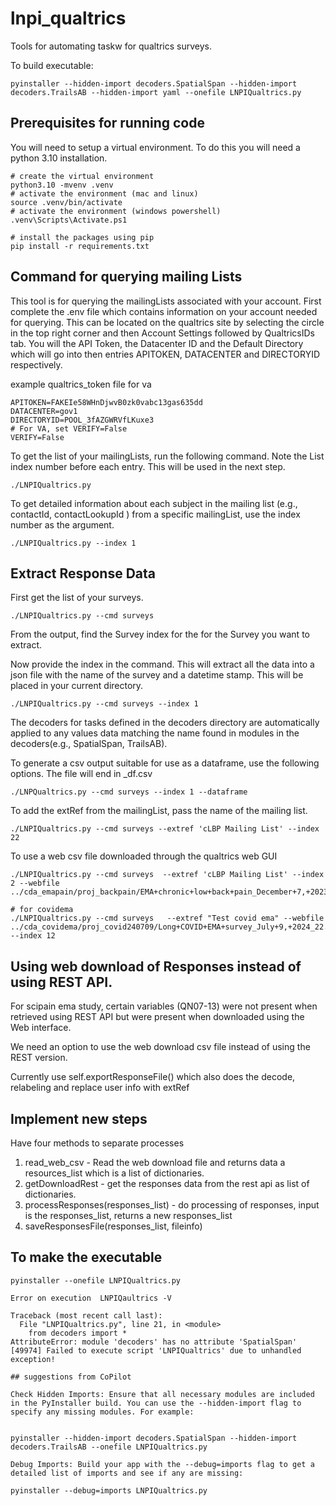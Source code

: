 # lnpi_qualtrics

Tools for automating taskw for qualtrics surveys.


To build executable:
```
pyinstaller --hidden-import decoders.SpatialSpan --hidden-import decoders.TrailsAB --hidden-import yaml --onefile LNPIQualtrics.py

```
## Prerequisites for running code

You will need to setup a virtual environment.  To do this you will need a python 3.10 installation.

```
# create the virtual environment
python3.10 -mvenv .venv
# activate the environment (mac and linux)
source .venv/bin/activate
# activate the environment (windows powershell)
.venv\Scripts\Activate.ps1

# install the packages using pip
pip install -r requirements.txt

```

## Command for querying mailing Lists

This tool is for querying the mailingLists associated with your account.  First complete the .env file which contains information on your account needed for querying. This can be located on the qualtrics site by selecting the circle in the top right corner and then Account Settings followed by QualtricsIDs tab. You will the API Token, the Datacenter ID and the Default Directory which will go into then entries APITOKEN, DATACENTER and DIRECTORYID respectively.



example qualtrics_token file for va

```
APITOKEN=FAKEIe58WHnDjwvB0zk0vabc13gas635dd
DATACENTER=gov1
DIRECTORYID=POOL_3fAZGWRVfLKuxe3
# For VA, set VERIFY=False
VERIFY=False
```

To get the list of your mailingLists, run the following command. Note the List index number before each entry. This will be used in the next step.

```
./LNPIQualtrics.py
```

To get detailed information about each subject in the mailing list (e.g., contactId, contactLookupId ) from a specific mailingList, use the index number as the argument.

```
./LNPIQualtrics.py --index 1
```

## Extract Response Data

First get the list of your surveys.

```
./LNPIQualtrics.py --cmd surveys
```

From the output, find the Survey index for the for the Survey you want to extract.

Now provide the index in the command.  This will extract all the data into a json file with the name of  the survey and a datetime stamp.  This will be placed in your current directory.

```
./LNPIQualtrics.py --cmd surveys --index 1
```

The decoders for tasks defined in the decoders directory are automatically applied to any values data matching the name found in modules in the decoders(e.g., SpatialSpan, TrailsAB).

To generate a csv output suitable for use as a dataframe, use the following options. The file will end in _df.csv

```
./LNPQualtrics.py --cmd surveys --index 1 --dataframe
```

To add the extRef from the mailingList, pass the name of the mailing list.

```
./LNPIQualtrics.py --cmd surveys --extref 'cLBP Mailing List' --index 22
```

To use a web csv file downloaded through the qualtrics web GUI

```
./LNPIQualtrics.py --cmd surveys  --extref 'cLBP Mailing List' --index 2 --webfile ../cda_emapain/proj_backpain/EMA+chronic+low+back+pain_December+7,+2023_13.13.csv

# for covidema
./LNPIQualtrics.py --cmd surveys   --extref "Test covid ema" --webfile ../cda_covidema/proj_covid240709/Long+COVID+EMA+survey_July+9,+2024_22.24.csv --index 12 

```

## Using web download of Responses instead of using REST API.

For scipain ema study, certain variables (QN07-13) were not present when retrieved using REST API but were present when downloaded using the Web interface.

We need an option to use the web download csv file instead of using the REST version.

Currently use self.exportResponseFile() which also does the decode,
relabeling and replace user info with extRef

## Implement new  steps

Have four methods to separate processes

1) read_web_csv - Read the web download file and returns data a resources_list which is a list of dictionaries.
2) getDownloadRest - get the responses data from the rest api as list of dictionaries.
3) processResponses(responses_list) - do processing of responses, input is the responses_list, returns a new responses_list
4) saveResponsesFile(responses_list, fileinfo)

## To make the executable

```
pyinstaller --onefile LNPIQualtrics.py

Error on execution  LNPIQaultrics -V

Traceback (most recent call last):
  File "LNPIQualtrics.py", line 21, in <module>
    from decoders import *
AttributeError: module 'decoders' has no attribute 'SpatialSpan'
[49974] Failed to execute script 'LNPIQualtrics' due to unhandled exception!

## suggestions from CoPilot

Check Hidden Imports: Ensure that all necessary modules are included in the PyInstaller build. You can use the --hidden-import flag to specify any missing modules. For example:


pyinstaller --hidden-import decoders.SpatialSpan --hidden-import decoders.TrailsAB --onefile LNPIQualtrics.py

Debug Imports: Build your app with the --debug=imports flag to get a detailed list of imports and see if any are missing:

pyinstaller --debug=imports LNPIQualtrics.py


```
